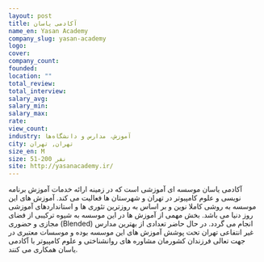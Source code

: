 ```yaml
---
layout: post
title: آکادمی یاسان
name_en: Yasan Academy
company_slug: yasan-academy
logo: 
cover: 
company_count:
founded:
location: ""
total_review: 
total_interview: 
salary_avg: 
salary_min: 
salary_max: 
rate: 
view_count: 
industry: آموزش، مدارس و دانشگاه‌ها
city: تهران, تهران
size_en: M
size: 51-200 نفر
site: http://yasanacademy.ir/
---
```


آکادمی یاسان موسسه ای آموزشی است که در زمینه ارائه خدمات آموزش برنامه نویسی و علوم کامپیوتر در تهران و شهرستان ها فعالیت می کند.
آموزش های این موسسه به روشی کاملا نوین و بر اساس به روزترین تئوری ها و استانداردهای آموزشی روز دنیا می باشد. بخش مهمی از آموزش ها در این موسسه به شیوه ترکیبی از فضای مجازی و حضوری (Blended) انجام می گردد.
در حال حاضر تعدادی از بهترین مدارس غیر انتفاعی تهران تحت پوشش آموزش های این موسسه بوده و موسسات معتبری در جهت تعالی فرزندان کشورمان مشاوره های روانشناختی و علوم کامپیوتر با آکادمی یاسان همکاری می کنند.